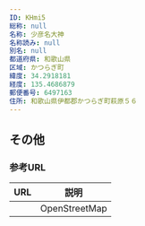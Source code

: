 ```yaml
---
ID: KHmi5
総称: null
名称: 少彦名大神
名称読み: null
別名: null
都道府県: 和歌山県
区域: かつらぎ町
緯度: 34.2918181
経度: 135.4686879
郵便番号: 6497163
住所: 和歌山県伊都郡かつらぎ町萩原５６
---
```


## その他

### 参考URL

| URL | 説明          |
| --- | ------------- |
|     | OpenStreetMap |
